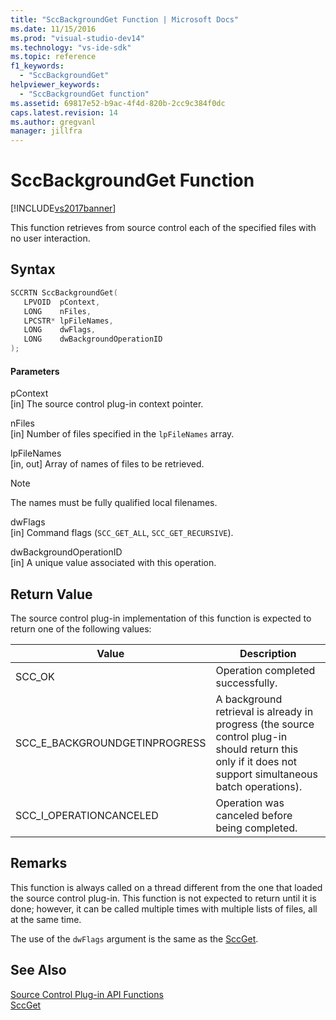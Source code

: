 ```yaml
---
title: "SccBackgroundGet Function | Microsoft Docs"
ms.date: 11/15/2016
ms.prod: "visual-studio-dev14"
ms.technology: "vs-ide-sdk"
ms.topic: reference
f1_keywords: 
  - "SccBackgroundGet"
helpviewer_keywords: 
  - "SccBackgroundGet function"
ms.assetid: 69817e52-b9ac-4f4d-820b-2cc9c384f0dc
caps.latest.revision: 14
ms.author: gregvanl
manager: jillfra
---
```

# SccBackgroundGet Function
[!INCLUDE[vs2017banner](../includes/vs2017banner.md)]

This function retrieves from source control each of the specified files with no user interaction.  
  
## Syntax  
  
```cpp  
SCCRTN SccBackgroundGet(  
   LPVOID  pContext,  
   LONG    nFiles,  
   LPCSTR* lpFileNames,  
   LONG    dwFlags,  
   LONG    dwBackgroundOperationID  
);  
```  
  
#### Parameters  
 pContext  
 [in] The source control plug-in context pointer.  
  
 nFiles  
 [in] Number of files specified in the `lpFileNames` array.  
  
 lpFileNames  
 [in, out] Array of names of files to be retrieved.  
  
> [!NOTE]
> The names must be fully qualified local filenames.  
  
 dwFlags  
 [in] Command flags (`SCC_GET_ALL`, `SCC_GET_RECURSIVE`).  
  
 dwBackgroundOperationID  
 [in] A unique value associated with this operation.  
  
## Return Value  
 The source control plug-in implementation of this function is expected to return one of the following values:  
  
|Value|Description|  
|-----------|-----------------|  
|SCC_OK|Operation completed successfully.|  
|SCC_E_BACKGROUNDGETINPROGRESS|A background retrieval is already in progress (the source control plug-in should return this only if it does not support simultaneous batch operations).|  
|SCC_I_OPERATIONCANCELED|Operation was canceled before being completed.|  
  
## Remarks  
 This function is always called on a thread different from the one that loaded the source control plug-in. This function is not expected to return until it is done; however, it can be called multiple times with multiple lists of files, all at the same time.  
  
 The use of the `dwFlags` argument is the same as the [SccGet](../extensibility/sccget-function.md).  
  
## See Also  
 [Source Control Plug-in API Functions](../extensibility/source-control-plug-in-api-functions.md)   
 [SccGet](../extensibility/sccget-function.md)
